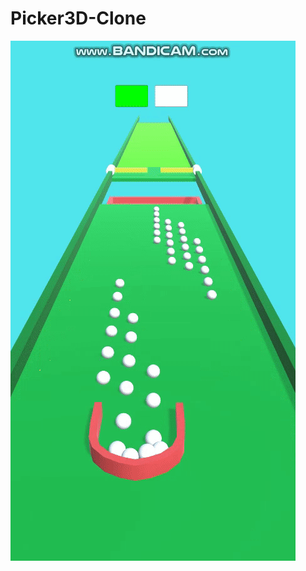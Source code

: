 # Picker3D-Clone


![alt-text](https://github.com/furkankarabay/Picker3D-Clone/blob/main/picker3d.gif)
